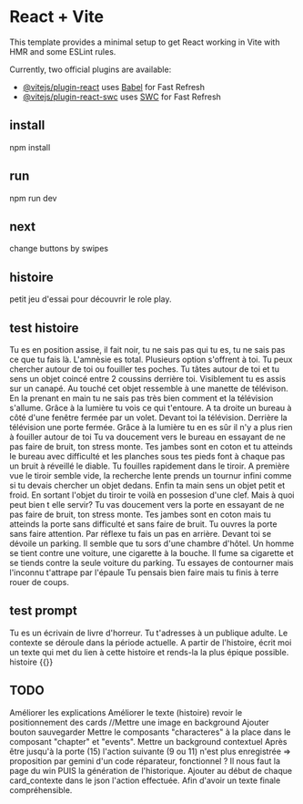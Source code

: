 # React + Vite

This template provides a minimal setup to get React working in Vite with HMR and some ESLint rules.

Currently, two official plugins are available:

- [@vitejs/plugin-react](https://github.com/vitejs/vite-plugin-react/blob/main/packages/plugin-react/README.md) uses [Babel](https://babeljs.io/) for Fast Refresh
- [@vitejs/plugin-react-swc](https://github.com/vitejs/vite-plugin-react-swc) uses [SWC](https://swc.rs/) for Fast Refresh

## install

npm install

## run

npm run dev

## next

change buttons by swipes

## histoire

petit jeu d'essai pour découvrir le role play.

## test histoire

Tu es en position assise, il fait noir, tu ne sais pas qui tu es, tu ne sais pas ce que tu fais là. L'amnèsie es total. Plusieurs option s'offrent à toi. Tu peux chercher autour de toi ou fouiller tes poches.
Tu tâtes autour de toi et tu sens un objet coincé entre 2 coussins derrière toi. Visiblement tu es assis sur un canapé. Au touché cet objet ressemble à une manette de télévison. En la prenant en main tu ne sais pas très bien comment et la télévision s'allume. Grâce à la lumière tu vois ce qui t'entoure. A ta droite un bureau à côté d'une fenêtre fermée par un volet. Devant toi la télévision. Derrière la télévision une porte fermée. Grâce à la lumière tu en es sûr il n'y a plus rien à fouiller autour de toi
Tu va doucement vers le bureau en essayant de ne pas faire de bruit, ton stress monte. Tes jambes sont en coton et tu atteinds le bureau avec difficulté et les planches sous tes pieds font à chaque pas un bruit à réveillé le diable.
Tu fouilles rapidement dans le tiroir. A première vue le tiroir semble vide, la recherche lente prends un tournur infini comme si tu devais chercher un objet dedans. Enfin ta main sens un objet petit et froid. En sortant l'objet du tiroir te voilà en possesion d'une clef. Mais à quoi peut bien t elle servir?
Tu vas doucement vers la porte en essayant de ne pas faire de bruit, ton stress monte. Tes jambes sont en coton mais tu atteinds la porte sans difficulté et sans faire de bruit.
Tu ouvres la porte sans faire attention. Par réflexe tu fais un pas en arrière. Devant toi se dévoile un parking. Il semble que tu sors d'une chambre d'hôtel. Un homme se tient contre une voiture, une cigarette à la bouche. Il fume sa cigarette et se tiends contre la seule voiture du parking.
Tu essayes de contourner mais l'inconnu t'attrape par l'épaule
Tu pensais bien faire mais tu finis à terre rouer de coups.

## test prompt

Tu es un écrivain de livre d'horreur. Tu t'adresses à un publique adulte. Le contexte se déroule dans la période actuelle. A partir de l'histoire, écrit moi un texte qui met du lien à cette histoire et rends-la la plus épique possible. histoire {{}}

## TODO

Améliorer les explications
Améliorer le texte (histoire)
revoir le positionnement des cards
//Mettre une image en background
Ajouter bouton sauvegarder
Mettre le composants "characteres" à la place dans le composant "chapter" et "events".
Mettre un background contextuel
Après être jusqu'à la porte (15) l'action suivante (9 ou 11) n'est plus enregistrée => proposition par gemini d'un code réparateur, fonctionnel ?
Il nous faut la page du win PUIS la génération de l'historique.
Ajouter au début de chaque card_contexte dans le json l'action effectuée. Afin d'avoir un texte finale compréhensible.
